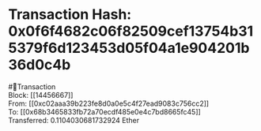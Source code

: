 
Transaction Hash: 0x0f6f4682c06f82509cef13754b315379f6d123453d05f04a1e904201b36d0c4b
====================================================================================
  
#💸Transaction  
Block: [[14456667]]  
From: [[0xc02aaa39b223fe8d0a0e5c4f27ead9083c756cc2]]  
To: [[0x68b3465833fb72a70ecdf485e0e4c7bd8665fc45]]  
Transferred: 0.1104030681732924 Ether